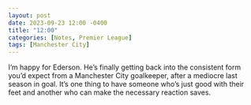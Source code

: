 ```yaml
---
layout: post
date: 2023-09-23 12:00 -0400
title: "12:00"
categories: [Notes, Premier League]
tags: [Manchester City]
---
```


I’m happy for Ederson. He’s finally getting back into the consistent form you’d expect from a Manchester City goalkeeper, after a mediocre last season in goal. It’s one thing to have someone who’s just good with their feet and another who can make the necessary reaction saves.


